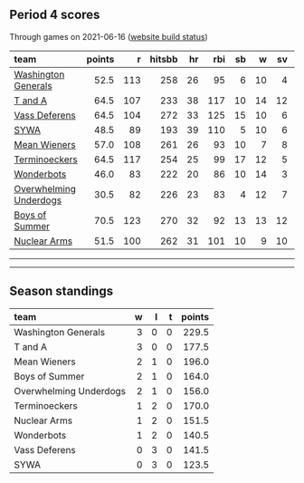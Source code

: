 

## Period 4 scores

Through games on 2021-06-16 ([website build status](https://github.com/brian-bot/pl-site/actions))


|team                                              | points|   r| hitsbb| hr| rbi| sb|  w| sv|  so|   era|  whip|
|:-------------------------------------------------|------:|---:|------:|--:|---:|--:|--:|--:|---:|-----:|-----:|
|[Washington Generals](./washingtongenerals)       |   52.5| 113|    258| 26|  95|  6| 10|  4| 156| 3.419| 1.147|
|[T and A](./tanda)                                |   64.5| 107|    233| 38| 117| 10| 14| 12| 159| 3.875| 1.292|
|[Vass Deferens](./vassdeferens)                   |   64.5| 104|    272| 33| 125| 15| 10|  6| 156| 3.650| 1.228|
|[SYWA](./sywa)                                    |   48.5|  89|    193| 39| 110|  5| 10|  6| 139| 3.663| 1.085|
|[Mean Wieners](./meanwieners)                     |   57.0| 108|    261| 26|  93| 10|  7|  8| 127| 2.575| 1.032|
|[Terminoeckers](./terminoeckers)                  |   64.5| 117|    254| 25|  99| 17| 12|  5| 173| 3.825| 1.115|
|[Wonderbots](./wonderbots)                        |   46.0|  83|    222| 20|  86| 10| 14|  3| 165| 3.565| 1.130|
|[Overwhelming Underdogs](./overwhelmingunderdogs) |   30.5|  82|    226| 23|  83|  4| 12|  7| 156| 3.985| 1.203|
|[Boys of Summer](./boysofsummer)                  |   70.5| 123|    270| 32|  92| 13| 13| 12| 172| 3.881| 1.160|
|[Nuclear Arms](./nucleararms)                     |   51.5| 100|    262| 31| 101| 10|  9| 10| 151| 3.600| 1.296|

* * *
* * *

## Season standings


|team                   |  w|  l|  t| points|
|:----------------------|--:|--:|--:|------:|
|Washington Generals    |  3|  0|  0|  229.5|
|T and A                |  3|  0|  0|  177.5|
|Mean Wieners           |  2|  1|  0|  196.0|
|Boys of Summer         |  2|  1|  0|  164.0|
|Overwhelming Underdogs |  2|  1|  0|  156.0|
|Terminoeckers          |  1|  2|  0|  170.0|
|Nuclear Arms           |  1|  2|  0|  151.5|
|Wonderbots             |  1|  2|  0|  140.5|
|Vass Deferens          |  0|  3|  0|  141.5|
|SYWA                   |  0|  3|  0|  123.5|


